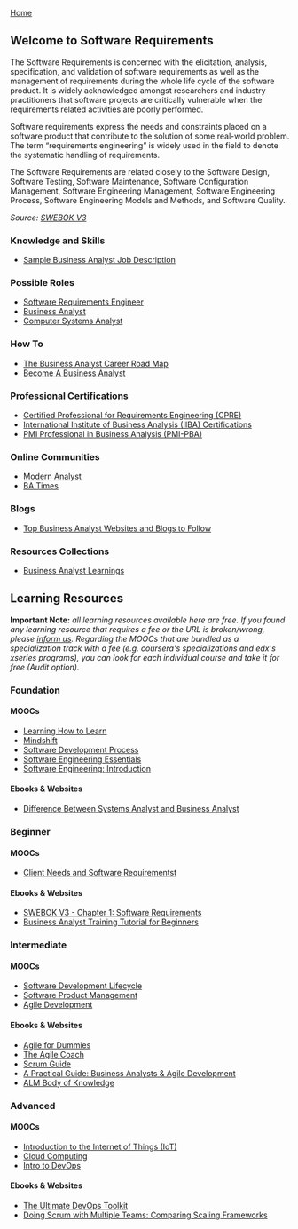 [Home](index.md)
## Welcome to Software Requirements

The Software Requirements is concerned with the elicitation, analysis, specification, and validation of software requirements as well as the management of requirements during the whole life cycle of the software product. It is widely acknowledged amongst researchers and industry practitioners that software projects are critically vulnerable when the requirements related activities are poorly performed.

Software requirements express the needs and constraints placed on a software product that contribute to the solution of some real-world problem. The term “requirements engineering” is widely used in the field to denote the systematic handling of requirements.

The Software Requirements are related closely to the Software Design, Software Testing, Software Maintenance, Software Configuration Management, Software Engineering Management, Software Engineering Process, Software Engineering Models and Methods, and Software
Quality.

*Source: [SWEBOK V3](https://www.computer.org/web/swebok/v3)*

### Knowledge and Skills

- [Sample Business Analyst Job Description](https://business.linkedin.com/talent-solutions/job-descriptions/business-analyst)

### Possible Roles

- [Software Requirements Engineer](https://modernanalyst.com/TheProfession/Roles/RequirementsEngineer.aspx)
- [Business Analyst](https://www.iiba.org/professional-development/career-centre/what-is-business-analysis/)
- [Computer Systems Analyst](https://www.fieldengineer.com/skills/computer-systems-analyst)

### How To

- [The Business Analyst Career Road Map](https://www.iiba.org/professional-development/knowledge-centre/articles/roles-ba-career-road-map/)
- [Become A Business Analyst](https://www.thebaguide.com/path-to-ba)

### Professional Certifications

- [Certified Professional for Requirements Engineering (CPRE)](https://www.ireb.org/en/cpre/)
- [International Institute of Business Analysis (IIBA) Certifications](http://www.iiba.org/Certification-Recognition.aspx)
- [PMI Professional in Business Analysis (PMI-PBA)](https://www.pmi.org/certifications/types/business-analysis-pba)

### Online Communities

- [Modern Analyst](http://www.modernanalyst.com/Home.aspx)
- [BA Times](https://www.batimes.com/)

### Blogs

- [Top Business Analyst Websites and Blogs to Follow](https://businessanalystlearnings.com/blog/2013/1/12/top-6-business-analyst-websites-and-blogs-to-follow)

### Resources Collections

- [Business Analyst Learnings](https://businessanalystlearnings.com/)

## Learning Resources

**Important Note:** *all learning resources available here are free. If you found any learning resource that requires a fee or the URL is broken/wrong, please [inform us](https://github.com/ayshahrah/seg/issues). Regarding the MOOCs that are bundled as a specialization track with a fee (e.g. coursera's specializations and edx's xseries programs), you can look for each individual course and take it for free (Audit option).*

### Foundation

#### MOOCs

- [Learning How to Learn](https://www.coursera.org/learn/learning-how-to-learn)
- [Mindshift](https://www.coursera.org/learn/mindshift)
- [Software Development Process](https://www.udacity.com/course/software-development-process--ud805)
- [Software Engineering Essentials](https://www.edx.org/course/software-engineering-essentials-tumx-seecx-0)
- [Software Engineering: Introduction](https://www.edx.org/course/software-engineering-introduction-ubcx-softeng1x)

#### Ebooks & Websites

- [Difference Between Systems Analyst and Business Analyst](http://www.modernanalyst.com/Resources/Articles/tabid/115/ID/185/Difference-Between-Systems-Analyst-and-Business-Analyst.aspx)

### Beginner

#### MOOCs

- [Client Needs and Software Requirementst](https://www.coursera.org/learn/client-needs-and-software-requirements)

#### Ebooks & Websites

- [SWEBOK V3 - Chapter 1: Software Requirements](https://www.computer.org/web/swebok/v3)
- [Business Analyst Training Tutorial for Beginners](https://www.guru99.com/business-analyst-tutorial-course.html)

### Intermediate

#### MOOCs

- [Software Development Lifecycle](https://www.coursera.org/specializations/software-development-lifecycle)
- [Software Product Management](https://www.coursera.org/specializations/product-management)
- [Agile Development](https://www.coursera.org/specializations/agile-development)

#### Ebooks & Websites

- [Agile for Dummies](https://www-01.ibm.com/marketing/iwm/dre/signup?source=mrs-form-334&S_PKG=ov3282)
- [The Agile Coach](https://www.atlassian.com/agile)
- [Scrum Guide](http://www.scrumguides.org/)
- [A Practical Guide: Business Analysts & Agile Development](http://web.accompa.com/white-paper-business-analysis-agile-development/)
- [ALM Body of Knowledge](http://www.almbok.com/)

### Advanced

#### MOOCs

- [Introduction to the Internet of Things (IoT)](https://www.edx.org/course/introduction-to-the-internet-of-things-iot-1)
- [Cloud Computing](https://www.coursera.org/specializations/cloud-computing)
- [Intro to DevOps](https://www.udacity.com/course/intro-to-devops--ud611)

#### Ebooks & Websites

- [The Ultimate DevOps Toolkit](https://www.appdynamics.com/lp/devops-toolkit/)
- [Doing Scrum with Multiple Teams: Comparing Scaling Frameworks](https://www.infoq.com/articles/scrum-multiple-teams-frameworks)


